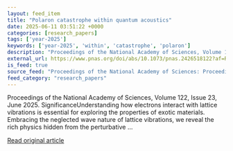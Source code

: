 ```yaml
---
layout: feed_item
title: "Polaron catastrophe within quantum acoustics"
date: 2025-06-11 03:51:22 +0000
categories: [research_papers]
tags: ['year-2025']
keywords: ['year-2025', 'within', 'catastrophe', 'polaron']
description: "Proceedings of the National Academy of Sciences, Volume 122, Issue 23, June 2025"
external_url: https://www.pnas.org/doi/abs/10.1073/pnas.2426518122?af=R
is_feed: true
source_feed: "Proceedings of the National Academy of Sciences: Proceedings of the National Academy of Sciences: Table of Contents"
feed_category: "research_papers"
---
```


Proceedings of the National Academy of Sciences, Volume 122, Issue 23, June 2025. SignificanceUnderstanding how electrons interact with lattice vibrations is essential for exploring the properties of exotic materials. Embracing the neglected wave nature of lattice vibrations, we reveal the rich physics hidden from the perturbative ...

[Read original article](https://www.pnas.org/doi/abs/10.1073/pnas.2426518122?af=R)
